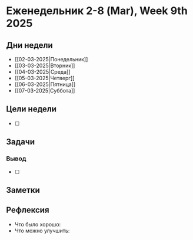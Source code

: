 # Еженедельник 2-8 (Mar), Week 9th 2025

## Дни недели

- [[02-03-2025|Понедельник]]
- [[03-03-2025|Вторник]]
- [[04-03-2025|Среда]]
- [[05-03-2025|Четверг]]
- [[06-03-2025|Пятница]]
- [[07-03-2025|Суббота]]

## Цели недели

- [ ]

## Задачи

### Вывод

- [ ]

## Заметки

## Рефлексия

- Что было хорошо:
- Что можно улучшить: